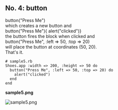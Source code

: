 No. 4: button
-----------

button("Press Me") <br>
which creates a new button and <br>
button("Press Me"){ alert("clicked")} <br>
the button fires the block when clicked and <br>
button("Press Me", :left => 50, :top => 20) <br>
will place the button at coordinates (50, 20). <br>
That's it.

	# sample5.rb
	Shoes.app :width => 200, :height => 50 do
	  button("Press Me", :left => 50, :top => 20) do
	    alert("clicked")
	  end
	end

**sample5.png**

![sample5.png](http://www.rin-shun.com/rubylearning/shoes/shoes_tutorial_html/images/sample5.png) <!-- patch -->
